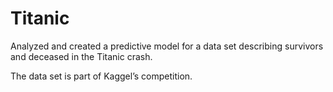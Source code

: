 # Titanic

Analyzed and created a predictive model for a data set describing survivors and deceased in the Titanic crash.

The data set is part of Kaggel’s competition.
